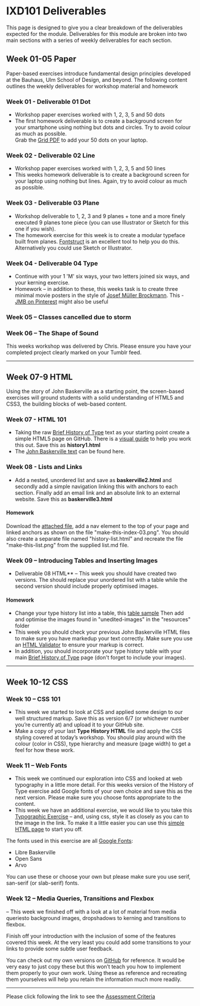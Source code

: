 IXD101 Deliverables
===========================

This page is designed to give you a clear breakdown of the deliverables expected for the module. Deliverables for this module are broken into two main sections with a series of weekly deliverables for each section.



## Week 01-05 Paper
Paper-based exercises introduce fundamental design principles developed at the Bauhaus, Ulm School of Design, and beyond. The following content outlines the weekly deliverables for workshop material and homework

### Week 01 - Deliverable 01 Dot 
- Workshop paper exercises worked with 1, 2, 3, 5 and 50 dots
- The first homework deliverable is to create a background screen for your smartphone using nothing but dots and circles. Try to avoid colour as much as possible.  
Grab the [Grid PDF](resources/squares.pdf) to add your 50 dots on your laptop.

### Week 02 - Deliverable 02 Line 
- Workshop paper exercises worked with 1, 2, 3, 5 and 50 lines
- This weeks homework deliverable is to create a background screen for your laptop using nothing but lines. Again, try to avoid colour as much as possible.  


### Week 03 - Deliverable 03 Plane  
- Workshop deliverable to 1, 2, 3 and 9 planes + tone and a more finely executed 9 planes tone piece (you can use Illustrator or Sketch for this one if you wish). 
- The homework exercise for this week is to create a modular typeface built from planes. [Fontstruct](http://fontstruct.com) is an excellent tool to help you do this. Alternatively you could use Sketch or Illustrator.

### Week 04 - Deliverable 04 Type 
- Continue with your 1 'M' six ways, your two letters joined six ways, and your kerning exercise. 
- Homework – in addition to these, this weeks task is to create three minimal movie posters in the style of [Josef Müller Brockmann](http://print-process.com/product/?product-id=1052). This - [JMB on Pinterest](https://www.pinterest.com/eleventhirty/jmb/) might also be useful

### Week 05 – Classes cancelled due to storm

### Week 06 – The Shape of Sound
This weeks workshop was delivered by Chris. Please ensure you have your completed project clearly marked on your Tumblr feed.

---

## Week 07-9 HTML
Using the story of John Baskerville as a starting point, the screen-based exercises will ground students with a solid understanding of HTML5 and CSS3, the building blocks of web-based content.

### Week 07 - HTML 101 
- Taking the raw [Brief History of Type](resources/brief-history-of-type.txt) text as your starting point create a simple HTML5 page on GitHub. There is a [visual guide](resources/html-01-make-this.png) to help you work this out. Save this as **history1.html**
- The [John Baskerville text](resources/john-baskerville.txt.zip) can be found here.

### Week 08 - Lists and Links
- Add a nested, unordered list and save as **baskerville2.html** and secondly add a simple navigation linking this with anchors to each section. Finally add an email link and an absolute link to an external website. Save this as **baskerville3.html**
  
#### Homework
Download the [attached file](resources/homework2.zip), add a nav element to the top of your page and linked anchors as shown on the file "make-this-index-03.png". You should also create a separate file named "history-list.html" and recreate the file "make-this-list.png" from the supplied list.md file.

### Week 09 – Introducing Tables and Inserting Images
- Deliverable 08 HTML** – This week you should have created two versions. The should replace your unordered list with a table while the second version should include properly optimised images.
 
#### Homework
 - Change your type history list into a table, this [table sample](resources/make-this-table.png) Then add and optimise the images found in "unedited-images" in the "resources" folder
 - This week you should check your previous John Baskerville HTML files to make sure you have markedup your text correctly. Make sure you use an [HTML Validator](https://validator.w3.org) to ensure your markup is correct.
 - In addition, you should incorporate your type history table with your main [Brief History of Type](resources/make-this-index.png) page (don't forget to include your images).
 
 ---

## Week 10-12 CSS
### Week 10 – CSS 101
- This week we started to look at CSS and applied some design to our well structured markup. Save this as version 6/7 (or whichever number you’re currently at) and upload it to your GitHub site.
- Make a copy of your last **Type History HTML** file and apply the CSS styling covered at today’s workshop. You should play around with the colour (color in CSS), type hierarchy and measure (page width) to get a feel for how these work.


### Week 11 – Web Fonts
- This week we continued our exploration into CSS and looked at web typography in a little more detail. For this weeks version of the History of Type exercise add Google fonts of your own choice and save this as the next version. Please make sure you choose fonts appropriate to the content.
- This week we have an additional exercise, we would like to you take this [Typographic Exercise](resources/make_this_css.png) – and, using css, style it as closely as you can to the image in the link. To make it a little easier you can use this [simple HTML page](resources/cssbaskerville.html) to start you off.

The fonts used in this exercise are all [Google Fonts](https://fonts.google.com):
- Libre Baskerville
- Open Sans
- Arvo

You can use these or choose your own but please make sure you use serif, san-serif (or slab-serif) fonts.

### Week 12 – Media Queries, Transitions and Flexbox
– This week we finished off with a look at a lot of material from media queriesto background images, dropshadows to kerning and transitions to flexbox. 

Finish off your introduction with the inclusion of some of the features covered this week. At the very least you could add some transitions to your links to provide some subtle user feedback. 

You can check out my own versions on [GitHub](https://github.com/eleventhirty/john_baskerville) for reference. It would be very easy to just copy these but this won’t teach you how to implement them properly to your own work. Using these as reference and recreating them yourselves will help you retain the information much more readily.

---

Please click following the link to see the [Assessment Criteria](resources/IXD101_Assessment_Criteria.xlsx)

